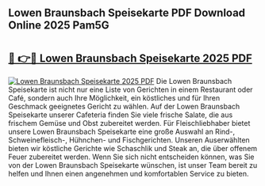 ## Lowen Braunsbach Speisekarte PDF Download Online 2025 Pam5G

# <h2><a href="http://gccmtqx.nevu.top/?p=Lowen+Braunsbach+Speisekarte">🔗 👉🔴 Lowen Braunsbach Speisekarte 2025 PDF</a></h2>

[![Lowen Braunsbach Speisekarte 2025 PDF](https://i.imgur.com/dBaPXMq.png)](http://gccmtqx.nevu.top/?p=Lowen+Braunsbach+Speisekarte)
Die Lowen Braunsbach Speisekarte ist nicht nur eine Liste von Gerichten in einem Restaurant oder Café, sondern auch Ihre Möglichkeit, ein köstliches und für Ihren Geschmack geeignetes Gericht zu wählen. Auf der Lowen Braunsbach Speisekarte unserer Cafeteria finden Sie viele frische Salate, die aus frischem Gemüse und Obst zubereitet werden. Für Fleischliebhaber bietet unsere Lowen Braunsbach Speisekarte eine große Auswahl an Rind-, Schweinefleisch-, Hühnchen- und Fischgerichten. Unseren Auserwählten bieten wir köstliche Gerichte wie Schaschlik und Steak an, die über offenem Feuer zubereitet werden. Wenn Sie sich nicht entscheiden können, was Sie von der Lowen Braunsbach Speisekarte wünschen, ist unser Team bereit zu helfen und Ihnen einen angenehmen und komfortablen Service zu bieten.
